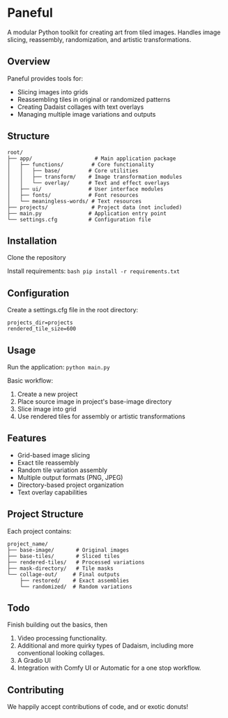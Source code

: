 
# Paneful

A modular Python toolkit for creating art from tiled images. Handles image slicing, reassembly, randomization, and artistic transformations.

## Overview

Paneful provides tools for:
- Slicing images into grids
- Reassembling tiles in original or randomized patterns
- Creating Dadaist collages with text overlays
- Managing multiple image variations and outputs

## Structure
	root/
	├── app/                    # Main application package
	│   ├── functions/         # Core functionality
	│   │   ├── base/         # Core utilities
	│   │   ├── transform/    # Image transformation modules
	│   │   └── overlay/      # Text and effect overlays
	│   ├── ui/               # User interface modules
	│   ├── fonts/            # Font resources
	│   └── meaningless-words/ # Text resources
	├── projects/              # Project data (not included)
	├── main.py               # Application entry point
	└── settings.cfg          # Configuration file
## Installation 
Clone the repository 

Install requirements: 
```bash pip install -r requirements.txt```

## Configuration

Create a settings.cfg file in the root directory:

	projects_dir=projects
	rendered_tile_size=600

## Usage

Run the application:
`python main.py`

Basic workflow:

1.  Create a new project
2.  Place source image in project's base-image directory
3.  Slice image into grid
4.  Use rendered tiles for assembly or artistic transformations

## Features

-   Grid-based image slicing
-   Exact tile reassembly
-   Random tile variation assembly
-   Multiple output formats (PNG, JPEG)
-   Directory-based project organization
-   Text overlay capabilities

## Project Structure

Each project contains:

	project_name/
	├── base-image/       # Original images
	├── base-tiles/       # Sliced tiles
	├── rendered-tiles/   # Processed variations
	├── mask-directory/   # Tile masks
	└── collage-out/     # Final outputs
		├── restored/    # Exact assemblies
		└── randomized/  # Random variations

## Todo

Finish building out the basics, then 

1. Video processing functionality. 
2. Additional and more quirky types of Dadaism, including more conventional looking collages. 
3. A Gradio UI 
4. Integration with Comfy UI or Automatic for a one stop workflow.


## Contributing

We happily accept contributions of code, and or exotic donuts!
